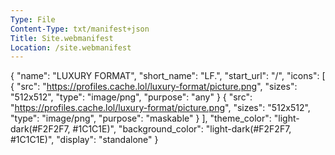 ```yaml
---
Type: File
Content-Type: txt/manifest+json
Title: Site.webmanifest
Location: /site.webmanifest
---
```


{
  "name": "LUXURY FORMAT",
  "short_name": "LF.",
  "start_url": "/",
  "icons": [
    {
      "src": "https://profiles.cache.lol/luxury-format/picture.png",
      "sizes": "512x512",
      "type": "image/png",
      "purpose": "any"
    }
    {
      "src": "https://profiles.cache.lol/luxury-format/picture.png",
      "sizes": "512x512",
      "type": "image/png",
      "purpose": "maskable"
    }
  ],
  "theme_color": "light-dark(#F2F2F7, #1C1C1E)",
  "background_color": "light-dark(#F2F2F7, #1C1C1E)",
  "display": "standalone"
}
